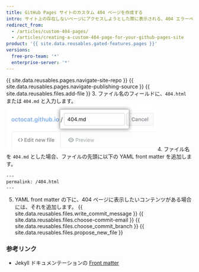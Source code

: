 ```yaml
---
title: GitHub Pages サイトのカスタム 404 ページを作成する
intro: サイト上の存在しないページにアクセスしようとした際に表示される、404 エラーページをカスタマイズできます。
redirect_from:
  - /articles/custom-404-pages/
  - /articles/creating-a-custom-404-page-for-your-github-pages-site
product: '{{ site.data.reusables.gated-features.pages }}'
versions:
  free-pro-team: '*'
  enterprise-server: '*'
---
```


{{ site.data.reusables.pages.navigate-site-repo }}
{{ site.data.reusables.pages.navigate-publishing-source }}
{{ site.data.reusables.files.add-file }}
3. ファイル名のフィールドに、`404.html` または `404.md` と入力します。 ![ファイル名フィールド](/assets/images/help/pages/404-file-name.png)
4. ファイル名を `404.md` とした場合、ファイルの先頭に以下の YAML front matter を追加します。
  ```
  ---
  permalink: /404.html
  ---
  ```
5. YAML front matter の下に、404 ページに表示したいコンテンツがある場合には、それを追加します。
{{ site.data.reusables.files.write_commit_message }}
{{ site.data.reusables.files.choose-commit-email }}
{{ site.data.reusables.files.choose_commit_branch }}
{{ site.data.reusables.files.propose_new_file }}

### 参考リンク

- Jekyll ドキュメンテーションの [Front matter](http://jekyllrb.com/docs/frontmatter)
